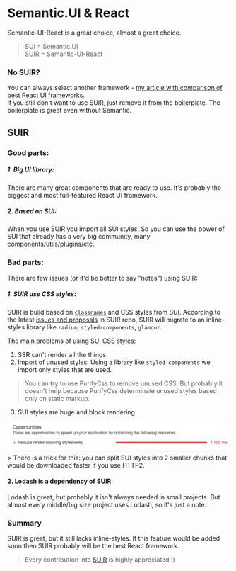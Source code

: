 # Semantic.UI & React

Semantic-UI-React is a great choice, almost a great choice.

> SUI = Semantic.UI        
SUIR = Semantic-UI-React

### No SUIR?
You can always select another framework - [my article with comparison of best React UI frameworks.](https://hackernoon.com/the-coolest-react-ui-frameworks-for-your-new-react-app-ad699fffd651)    
If you still don't want to use SUIR, just remove it from the boilerplate. The boilerplate is great even without Semantic.

## SUIR

### Good parts:
##### 1. Big UI library:
There are many great components that are ready to use. It's probably the biggest and most full-featured React UI framework.
##### 2. Based on SUI:
When you use SUIR you import all SUI styles. So you can use the power of SUI that already has a very big community, many components/utils/plugins/etc.

### Bad parts:
There are few issues (or it'd be better to say "notes") using SUIR:

##### 1. SUIR use CSS styles:
SUIR is build based on [`classnames`](https://github.com/JedWatson/classnames) and CSS styles from SUI. According to the latest [issues and proposals](https://github.com/Semantic-Org/Semantic-UI-React/issues/1009) in SUIR repo, SUIR will migrate to an inline-styles library like `radium`, `styled-components`, `glamour`.

The main problems of using SUI CSS styles:
  1. SSR can't render all the things.
  2. Import of unused styles. Using a library like `styled-components` we import only styles that are used.
  > You can try to use PurifyCss to remove unused CSS. But probably it doesn't help because PurifyCss determinate unused styles based only on static markup.

  3. SUI styles are huge and block rendering.
  <img src="./assets/sui-block.png" />
  > There is a trick for this: you can split SUI styles into 2 smaller chunks that would be downloaded faster if you use HTTP2.


#### 2. Lodash is a dependency of SUIR:
Lodash is great, but probably it isn't always needed in small projects. But almost every middle/big size project uses Lodash, so it's just a note.

### Summary
SUIR is great, but it still lacks inline-styles. If this feature would be added soon then SUIR probably will be the best React framework.
> Every contribution into [SUIR](https://react.semantic-ui.com/introduction) is highly appreciated :)
